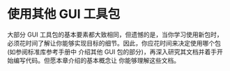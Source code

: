 # 使用其他 GUI 工具包

大部分 GUI 工具包的基本要素都大致相同，但遗憾的是，当你学习使用新包时，必须花时间了解让你能够实现目标的细节。因此，你应花时间来决定使用哪个包(如参阅标准库参考手册中 介绍其他 GUI 包的部分)，再深入研究其文档并着手开始编写代码。但愿本章介绍的基本概念让 你能够理解这些文档。
